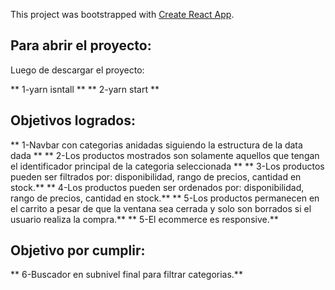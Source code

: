 This project was bootstrapped with [Create React App](https://github.com/facebook/create-react-app).

## Para abrir el proyecto:

Luego de descargar el proyecto:

** 1-yarn isntall **
** 2-yarn start **

## Objetivos logrados:

** 1-Navbar con categorias anidadas siguiendo la estructura de la data dada **
** 2-Los productos mostrados son solamente aquellos que tengan el identificador principal de la categoria seleccionada **
** 3-Los productos pueden ser filtrados por:  disponibilidad, rango de precios, cantidad en stock.**
** 4-Los productos pueden ser ordenados por:  disponibilidad, rango de precios, cantidad en stock.**
** 5-Los productos permanecen en el carrito a pesar de que la ventana sea cerrada y solo son borrados si el usuario realiza la compra.**
** 5-El ecommerce es responsive.**

## Objetivo por cumplir:
** 6-Buscador en subnivel final para filtrar categorias.**